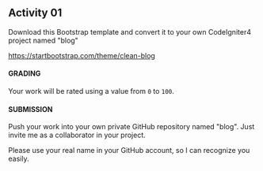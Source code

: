## Activity 01

Download this Bootstrap template and convert it to your own CodeIgniter4 project named "blog"

<https://startbootstrap.com/theme/clean-blog>

#### GRADING
Your work will be rated using a value from `0` to `100`.

#### SUBMISSION
Push your work into your own private GitHub repository named "blog". Just invite me as a collaborator in your project.

Please use your real name in your GitHub account, so I can recognize you easily.

